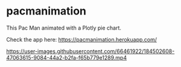 # pacmanimation


This Pac Man animated with a Plotly pie chart.

Check the app here:
https://pacmanimation.herokuapp.com/

https://user-images.githubusercontent.com/66461922/184502608-47063615-9084-44a2-b2fa-f65b779e1289.mp4

